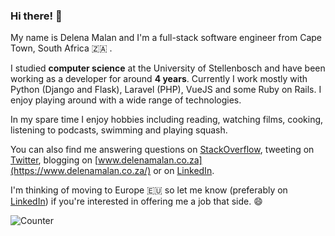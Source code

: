 ### Hi there! 👋

My name is Delena Malan and I'm a full-stack software engineer from
Cape Town, South Africa :south_africa: .

I studied **computer science** at the University of Stellenbosch and have been working as a 
developer for around **4 years**. Currently I work mostly with Python (Django and Flask), Laravel (PHP), VueJS and some Ruby on Rails. I enjoy
playing around with a wide range of technologies.

In my spare time I enjoy hobbies including reading, watching films, cooking, listening to podcasts, swimming and playing squash.

You can also find me answering questions on [StackOverflow](https://stackoverflow.com/users/3486675/delena-malan),
  tweeting on 
  [Twitter](https://twitter.com/delenamalan), blogging on [www.delenamalan.co.za](https://www.delenamalan.co.za/) or on
  [LinkedIn](https://www.linkedin.com/in/delenamalan).

I'm thinking of moving to Europe :eu: so let me know (preferably on [LinkedIn](https://www.linkedin.com/in/delenamalan)) if you're interested in offering me a job that side. :smile: 

<!--
**delenamalan/delenamalan** is a ✨ _special_ ✨ repository because its `README.md` (this file) appears on your GitHub profile.

Here are some ideas to get you started:

- 🔭 I’m currently working on ...
- 🌱 I’m currently learning ...
- 👯 I’m looking to collaborate on ...
- 🤔 I’m looking for help with ...
- 💬 Ask me about ...
- 📫 How to reach me: ...
- 😄 Pronouns: ...
- ⚡ Fun fact: ...
-->

<img src="https://delenamalan.goatcounter.com/count?p=/github-profile" alt="Counter">

